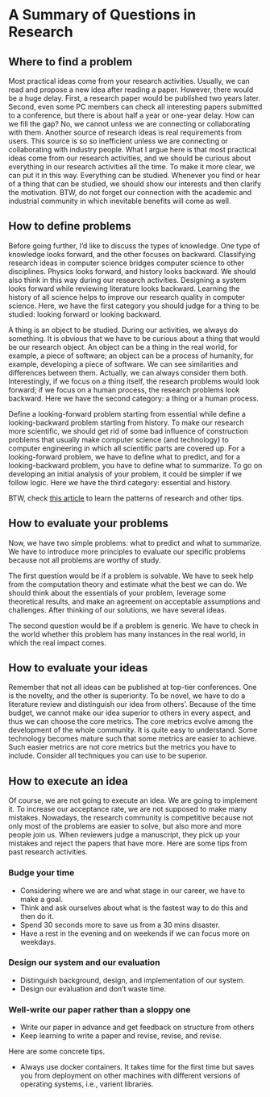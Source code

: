 # A Summary of Questions in Research

## Where to find a problem
Most practical ideas come from your research activities. Usually, we can read
and propose a new idea after reading a paper. However, there would be a huge
delay. First, a research paper would be published two years later. Second, even
some PC members can check all interesting papers submitted to a conference, but
there is about half a year or one-year delay. How can we fill the gap? No, we
cannot unless we are connecting or collaborating with them. Another source of
research ideas is real requirements from users. This source is so so inefficient
unless we are connecting or collaborating with industry people. What I argue
here is that most practical ideas come from our research activities, and we
should be curious about everything in our research activities all the time.  To
make it more clear, we can put it in this way. Everything can be studied.
Whenever you find or hear of a thing that can be studied, we should show our
interests and then clarify the motivation. BTW, do not forget our connection
with the academic and industrial community in which inevitable benefits will
come as well.

## How to define problems
Before going further, I’d like to discuss the types of knowledge. One type of
knowledge looks forward, and the other focuses on backward. Classifying research
ideas in computer science bridges computer science to other disciplines. Physics
looks forward, and history looks backward. We should also think in this way
during our research activities. Designing a system looks forward while reviewing
literature looks backward. Learning the history of all science helps to improve
our research quality in computer science. Here, we have the first category you
should judge for a thing to be studied: looking forward or looking backward.

A thing is an object to be studied. During our activities, we always do
something. It is obvious that we have to be curious about a thing that would be
our research object. An object can be a thing in the real world, for example, a
piece of software; an object can be a process of humanity, for example,
developing a piece of software. We can see similarities and differences between
them. Actually, we can always consider them both. Interestingly, if we focus on
a thing itself, the research problems would look forward; if we focus on a human
process, the research problems look backward. Here we have the second category:
a thing or a human process.

Define a looking-forward problem starting from essential while define a
looking-backward problem starting from history. To make our research more
scientific, we should get rid of some bad influence of construction problems
that usually make computer science (and technology) to computer engineering in
which all scientific parts are covered up. For a looking-forward problem, we
have to define what to predict, and for a looking-backward problem, you have to
define what to summarize. To go on developing an initial analysis of your
problem, it could be simpler if we follow logic. Here we have the third
category: essential and history.

BTW, check [this
article](https://medium.com/digital-diplomacy/how-to-look-for-ideas-in-computer-science-research-7a3fa6f4696f)
to learn the patterns of research and other tips.

## How to evaluate your problems
Now, we have two simple problems: what to predict and what to summarize. We have
to introduce more principles to evaluate our specific problems because not all
problems are worthy of study.

The first question would be if a problem is solvable. We have to seek help from
the computation theory and estimate what the best we can do. We should think
about the essentials of your problem, leverage some theoretical results, and
make an agreement on acceptable assumptions and challenges. After thinking of
our solutions, we have several ideas.

The second question would be if a problem is generic. We have to check in the
world whether this problem has many instances in the real world, in which the
real impact comes.

## How to evaluate your ideas
Remember that not all ideas can be published at top-tier conferences. One is the
novelty, and the other is superiority. To be novel, we have to do a literature
review and distinguish our idea from others’. Because of the time budget, we
cannot make our idea superior to others in every aspect, and thus we can choose
the core metrics. The core metrics evolve among the development of the whole
community. It is quite easy to understand. Some technology becomes mature such
that some metrics are easier to achieve. Such easier metrics are not core
metrics but the metrics you have to include. Consider all techniques you can use
to be superior.

## How to execute an idea
Of course, we are not going to execute an idea. We are going to implement it. To
increase our acceptance rate, we are not supposed to make many mistakes.
Nowadays, the research community is competitive because not only most of the
problems are easier to solve, but also more and more people join us. When
reviewers judge a manuscript, they pick up your mistakes and reject the papers
that have more. Here are some tips from past research activities.

### Budge your time
- Considering where we are and what stage in our career, we have to make a goal.
- Think and ask ourselves about what is the fastest way to do this and then do it.
- Spend 30 seconds more to save us from a 30 mins disaster.
- Have a rest in the evening and on weekends if we can focus more on weekdays.

### Design our system and our evaluation
- Distinguish background, design, and implementation of our system.
- Design our evaluation and don’t waste time.

### Well-write our paper rather than a sloppy one
- Write our paper in advance and get feedback on structure from others
- Keep learning to write a paper and revise, revise, and revise.

Here are some concrete tips.
- Always use docker containers. It takes time for the first time but saves you
from deployment on other machines with different versions of operating systems,
i.e., varient libraries.
